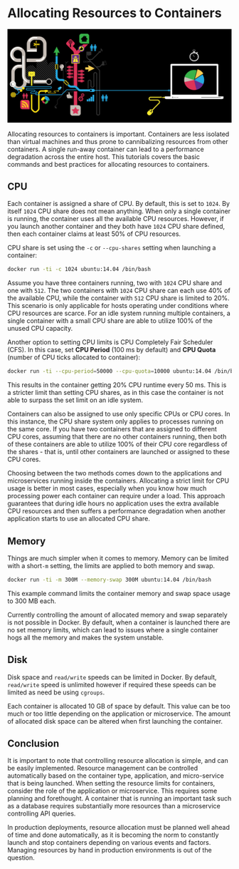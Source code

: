 # Allocating Resources to Containers

![](./images/real-time-insights.png)

Allocating resources to containers is important. Containers are less isolated than virtual machines and thus prone to cannibalizing resources from other containers. A single run-away container can lead to a performance degradation across the entire host. This tutorials covers the basic commands and best practices for allocating resources to containers.

## CPU

Each container is assigned a share of CPU. By default, this is set to `1024`. By itself `1024` CPU share does not mean anything. When only a single container is running, the container uses all the available CPU resources. However, if you launch another container and they both have `1024` CPU share defined, then each container claims at least 50% of CPU resources.

CPU share is set using the `-c` or `--cpu-shares` setting when launching a container:

```sh
docker run -ti -c 1024 ubuntu:14.04 /bin/bash
```

Assume you have three containers running, two with `1024` CPU share and one with `512`. The two containers with `1024` CPU share can each use 40% of the available CPU, while the container with `512` CPU share is limited to 20%. This scenario is only applicable for hosts operating under conditions where CPU resources are scarce. For an idle system running multiple containers, a single container with a small CPU share are able to utilize 100% of the unused CPU capacity.

Another option to setting CPU limits is CPU Completely Fair Scheduler (CFS). In this case, set **CPU Period** (100 ms by default) and **CPU Quota** (number of CPU ticks allocated to container):

```sh
docker run -ti --cpu-period=50000 --cpu-quota=10000 ubuntu:14.04 /bin/bash
```

This results in the container getting 20% CPU runtime every 50 ms. This is a stricter limit than setting CPU shares, as in this case the container is not able to surpass the set limit on an idle system.

Containers can also be assigned to use only specific CPUs or CPU cores. In this instance, the CPU share system only applies to processes running on the same core. If you have two containers that are assigned to different CPU cores, assuming that there are no other containers running, then both of these containers are able to utilize 100% of their CPU core regardless of the shares - that is, until other containers are launched or assigned to these CPU cores.

Choosing between the two methods comes down to the applications and microservices running inside the containers. Allocating a strict limit for CPU usage is better in most cases, especially when you know how much processing power each container can require under a load. This approach guarantees that during idle hours no application uses the extra available CPU resources and then suffers a performance degradation when another application starts to use an allocated CPU share.

## Memory

Things are much simpler when it comes to memory. Memory can be limited with a short`-m` setting, the limits are applied to both memory and swap.

```sh
docker run -ti -m 300M --memory-swap 300M ubuntu:14.04 /bin/bash
```

This example command limits the container memory and swap space usage to 300 MB each.

Currently controlling the amount of allocated memory and swap separately is not possible in Docker. By default, when a container is launched there are no set memory limits, which can lead to issues where a single container hogs all the memory and makes the system unstable.

## Disk

Disk space and `read/write` speeds can be limited in Docker. By default, `read/write` speed is unlimited however if required these speeds can be limited as need be using `cgroups`.

Each container is allocated 10 GB of space by default. This value can be too much or too little depending on the application or microservice. The amount of allocated disk space can be altered when first launching the container.

## Conclusion

It is important to note that controlling resource allocation is simple, and can be easily implemented. Resource management can be controlled automatically based on the container type, application, and micro-service that is being launched. When setting the resource limits for containers, consider the role of the application or microservice. This requires some planning and forethought. A container that is running an important task such as a database requires substantially more resources than a microservice controlling API queries.

In production deployments, resource allocation must be planned well ahead of time and done automatically, as it is becoming the norm to constantly launch and stop containers depending on various events and factors. Managing resources by hand in production environments is out of the question.